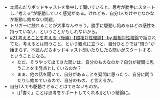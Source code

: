 - 本読んだりポッドキャストを集中して聞いていると、思考が勝手にスタートし、”考える”が駆動していく感覚がある。けれども、自分1人だけやとなかなか駆動し始めない問題。
- トリガーに触れることが大事なんやろう。勝手に駆動し始めるほどの感性を持っていない、ということかもしれないから。
- [#21 考えることを考える（後編）【超相対性理論】 by 超相対性理論](https://anchor.fm/super-relativity/episodes/21-e171b4q)で話されてた、考えるとは問うこと、という観点に立つと、自分ひとりでは"問う"が始まらず、本読んだらポッドキャスト聞いたりしたら問いがスタートする、ということになる。
	- ただ、そうやって出てきた問いは、自分のものなのか？自分が疑問に思うことを出発点としているのか？
	- まぁ、他の話を聞いて、自分があることを疑問に思ったり、自分に問うたりし始めているので、自分のもの、と言えるか。
- 自分1人でも駆動させることはできないものか。
	- [[「書く」ことは思考をサポートしてくれる]]という結論に。